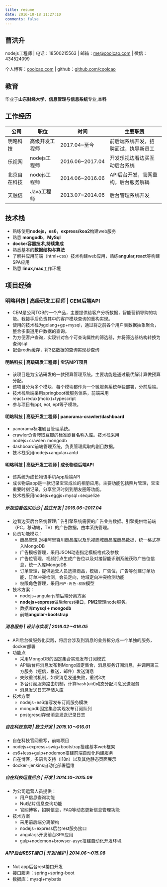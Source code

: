 ```yaml
---
title: resume
date: 2016-10-18 11:27:10
comments: false
---
```


## 曹洪升

nodejs工程师 | 电话：18500215563 | 邮箱：<a href="mailto:me@coolcao.com">me@coolcao.com</a> | 微信：434524099

个人博客：[coolcao.com](http://coolcao.com) | github：[github.com/coolcao](https://github.com/coolcao)

## 教育
毕业于**山东财经大学**，**信息管理与信息系统**专业,**本科**

## 工作经历
|公司|职位|时间|主要职责|
|----|----|----|----|
| 明略科技		|高级开发工程师|2017.04~至今|前后端系统开发，招聘面试，执导新员工|
| 乐视网		|nodejs工程师		|2016.06~2017.04|开发乐视边看边买互动后台系统|
|北京自在科技	|nodejs工程师		|2014.06~2016.06|API后台开发，官网重构，后台服务解耦|
|天融信		|Java工程师			|2013.07~2014.06|后台管理系统开发|

## 技术栈
* 熟练使用**nodejs，es6，express/koa2**构建web服务
* 熟悉 **mongodb**，**MySql**
* **docker容器技术,持续集成**
* 熟悉基本的**数据结构与算法**
* 了解并应用前端（html+css）技术构建web应用，熟练**angular,react**等构建SPA应用
* 熟悉 **linux,mac**工作环境


## 项目经验

### 明略科技 | 高级研发工程师 | CEM后端API
* CEM是公司TOB的一个产品，主要提供给客户分析数据，智能营销导购的功能。我接手后负责其中的客户模块查询的重构实现。
* 使用的技术栈为golang+gp+mysql，通过将之前各个用户表数据抽象聚合，整合多渠道用户数据的查询。
* 为方便客户查询，实现针对各个可查询属性的筛选器，并将筛选器结构转换为查询sql
* 配合redis缓存，将3亿数据的查询实现秒查询

#### 明略科技 | 高级研发工程师 | 宝洁MPT项目
* 该项目是为宝洁研发的一款预算管理系统。主要功能是通过最优解计算做预算分配。
* 该项目分为多个模块，每个模块都作为一个微服务系统单独部署，分前后端。
* 技术栈后端采用springboot微服务体系，前端采用react+redux(mobx)+typescript
* 参与项目有ppt, eot, ept等子模块。

#### 明略科技 | 高级开发工程师 | panorama-crawler/dashboard
* panorama标准剧目管理系统。
* crawler负责爬取豆瓣的标准剧目名称入库。技术栈采用nodejs+crawler+mongodb
* dashboard前端管理系统，负责管理爬取的剧目数据。
* 技术栈采用nodejs+angular+antd

#### 明略科技 | 高级开发工程师 | 成长物语后端API
* 该系统为成长物语手机App后端API
* 成长物语app是一款记录宝宝成长的相册应用。主要功能包括照片管理，宝宝重要时刻记录，分享宝贝时刻到朋友圈等功能。
* 技术栈采用nodejs+eggjs+mysql+sequelize


##### 乐视边看边买后台	| 独立开发	|	2016.06~2017.04
* 边看边买后台系统管理广告引擎系统需要的广告业务数据。引擎提供给前端（PC，移动端，TV）的广告数据，由本系统管理。
* 负责功能模块：
	* 商品管理,对接阿里百川商品库以及乐视商城商品库商品数据，统一格式存入MongoDB
	* 广告模板管理，采用JSON动态指定模板格式及参数
	* 广告位管理，视频打点生成广告位以及对接智能识别系统获取广告位信息，统一入库MongoDB
	* 订单管理，提供运营人员选择商品，模板，广告位，广告等创建订单功能，订单冲突检测，会员定向，地域定向冲突检测功能
	* 权限角色管理，采用`用户-角色-权限`模型
* 技术方案：
 	* nodejs+angularjs前后端分离方案
 	* **nodejs+express**做后台rest接口，**PM2**管理node服务。
 	* 数据库**mysql + mongodb**
 	* 前端**angular+bootstrap**

##### 消息服务 | 设计与实现 | 2016.02～016.05
* API后台微服务化实践，将后台涉及到消息的业务拆分成一个单独的服务，docker部署
* 功能点
	* 采用MongoDB的固定集合实现发布订阅模式
	* API后台将消息发布到Mongo固定集合，消息服务订阅消息，并调用第三方服务（短信，推送，邮件）发送消息
	* 失败重试机制，如果消息发送失败，重试3次
	* 多台订阅服务路由机制，计算hash(uid)动态分配消息发送服务
	* 消息发送日志存储入库
* 技术方案
	* nodejs+es6编写发布订阅服务模块
	* mongodb固定集合实现发布订阅队列
	* postgresql存储消息发送记录日志

##### 自在科技官网 | 独立开发 | 2015.10～016.01
* 自在科技官网重写，前端项目
* nodejs+express+swig+bootstrap搭建基本web框架
* es6+less+gulp+nodemon搭建前端自动化构建服务
* 自在博客，多语言支持（i18n）以及其他静态页面展示
* docker+jenkins自动化部署运维

##### 自在科技运营后台 | 开发 | 2014.10~2015.09
* 为公司运营人员提供：
	* 用户信息查询功能
	* Nut贴片信息查询功能
	* 官网博客，招聘信息，FAQ等动态更新信息管理功能
* 技术方案
	* 采用前后端分离架构
	* nodejs+express后台rest服务接口
	* angularjs开发前台SPA应用
	* gulp+nodemon+browser-asyc搭建自动化开发环境

##### APP后台REST接口 | 开发/维护 | 2014.06～015.08
* Nut app后台rest接口开发
* 接口服务：spring+spring-boot
* 数据库：mysql+mybatis

